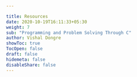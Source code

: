 ```yaml
---

title: Resources
date: 2020-10-19T16:11:33+05:30
weight: 7
sub: "Programming and Problem Solving Through C"
author: Vishal Dongre
showToc: true
TocOpen: false
draft: false
hidemeta: false
disableShare: false
---
```



